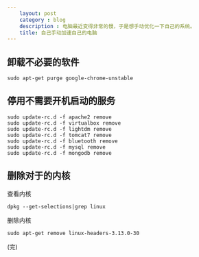```yaml
---
    layout: post 
    category : blog
    description : 电脑最近变得非常的慢，于是想手动优化一下自己的系统。 
    title: 自己手动加速自己的电脑
---
```




## 卸载不必要的软件


```
sudo apt-get purge google-chrome-unstable
```

## 停用不需要开机启动的服务


```
sudo update-rc.d -f apache2 remove
sudo update-rc.d -f virtualbox remove
sudo update-rc.d -f lightdm remove
sudo update-rc.d -f tomcat7 remove
sudo update-rc.d -f bluetooth remove
sudo update-rc.d -f mysql remove
sudo update-rc.d -f mongodb remove
```

## 删除对于的内核

查看内核
```
dpkg --get-selections|grep linux
```

删除内核
```
sudo apt-get remove linux-headers-3.13.0-30
```
(完)


